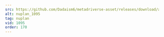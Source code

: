 ```yaml
---
src: https://github.com/Dadaism6/metadriverse-asset/releases/download/assetsv1.0.4/nuplan_1095.mp4
alt: nuplan_1095
tag: nuplan
vid: 1095
order: 170
---
```

